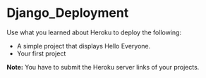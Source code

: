 # Django_Deployment

Use what you learned about Heroku to deploy the following:
- A simple project that displays Hello Everyone.
- Your first project 

**Note:** You have to submit the Heroku server links of your projects.
